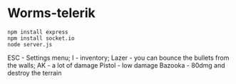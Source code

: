# Worms-telerik
``` 
npm install express
npm install socket.io
node server.js
```
ESC - Settings menu;
I - inventory;
Lazer - you can bounce the bullets from the walls;
AK - a lot of damage
Pistol - low damage
Bazooka - 80dmg and destroy the terrain
